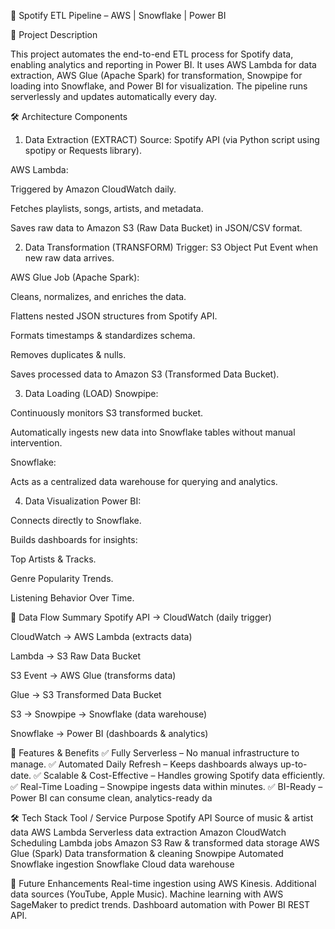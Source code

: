 🎵 Spotify ETL Pipeline – AWS | Snowflake | Power BI

📌 Project Description

This project automates the end-to-end ETL process for Spotify data, enabling analytics and reporting in Power BI.
It uses AWS Lambda for data extraction, AWS Glue (Apache Spark) for transformation, Snowpipe for loading into Snowflake, and Power BI for visualization.
The pipeline runs serverlessly and updates automatically every day.

🛠 Architecture Components
1. Data Extraction (EXTRACT)
Source: Spotify API (via Python script using spotipy or Requests library).

AWS Lambda:

Triggered by Amazon CloudWatch daily.

Fetches playlists, songs, artists, and metadata.

Saves raw data to Amazon S3 (Raw Data Bucket) in JSON/CSV format.

2. Data Transformation (TRANSFORM)
Trigger: S3 Object Put Event when new raw data arrives.

AWS Glue Job (Apache Spark):

Cleans, normalizes, and enriches the data.

Flattens nested JSON structures from Spotify API.

Formats timestamps & standardizes schema.

Removes duplicates & nulls.

Saves processed data to Amazon S3 (Transformed Data Bucket).

3. Data Loading (LOAD)
Snowpipe:

Continuously monitors S3 transformed bucket.

Automatically ingests new data into Snowflake tables without manual intervention.

Snowflake:

Acts as a centralized data warehouse for querying and analytics.

4. Data Visualization
Power BI:

Connects directly to Snowflake.

Builds dashboards for insights:

Top Artists & Tracks.

Genre Popularity Trends.

Listening Behavior Over Time.

🔄 Data Flow Summary
Spotify API → CloudWatch (daily trigger)

CloudWatch → AWS Lambda (extracts data)

Lambda → S3 Raw Data Bucket

S3 Event → AWS Glue (transforms data)

Glue → S3 Transformed Data Bucket

S3 → Snowpipe → Snowflake (data warehouse)

Snowflake → Power BI (dashboards & analytics)

🚀 Features & Benefits
✅ Fully Serverless – No manual infrastructure to manage.
✅ Automated Daily Refresh – Keeps dashboards always up-to-date.
✅ Scalable & Cost-Effective – Handles growing Spotify data efficiently.
✅ Real-Time Loading – Snowpipe ingests data within minutes.
✅ BI-Ready – Power BI can consume clean, analytics-ready da

🛠️ Tech Stack
Tool / Service	Purpose
Spotify API	Source of music & artist data
AWS Lambda	Serverless data extraction
Amazon CloudWatch	Scheduling Lambda jobs
Amazon S3	Raw & transformed data storage
AWS Glue (Spark)	Data transformation & cleaning
Snowpipe	Automated Snowflake ingestion
Snowflake	Cloud data warehouse

🔮 Future Enhancements
Real-time ingestion using AWS Kinesis.
Additional data sources (YouTube, Apple Music).
Machine learning with AWS SageMaker to predict trends.
Dashboard automation with Power BI REST API.

